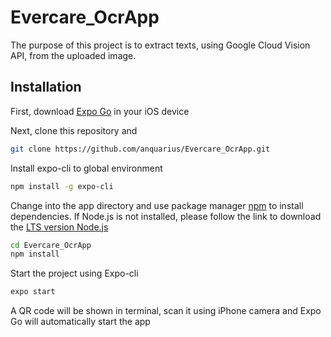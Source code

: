 # Evercare_OcrApp
The purpose of this project is to extract texts, using Google Cloud Vision API, from the uploaded image.

## Installation
First, download [Expo Go](https://apps.apple.com/us/app/expo-go/id982107779) in your iOS device

Next, clone this repository and 
```bash
git clone https://github.com/anquarius/Evercare_OcrApp.git
```

Install expo-cli to global environment
```bash
npm install -g expo-cli
```

Change into the app directory and use package manager [npm](https://classic.yarnpkg.com/lang/en/docs/install/#mac-stable) to install dependencies.
If Node.js is not installed, please follow the link to download the [LTS version Node.js](https://nodejs.org/en/)
```bash
cd Evercare_OcrApp
npm install
```

Start the project using Expo-cli
```bash
expo start
```

A QR code will be shown in terminal, scan it using iPhone camera and Expo Go will automatically start the app
